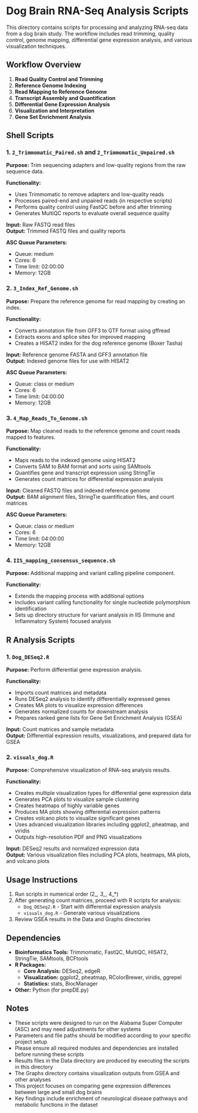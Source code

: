 # Dog Brain RNA-Seq Analysis Scripts

This directory contains scripts for processing and analyzing RNA-seq data from a dog brain study. The workflow includes read trimming, quality control, genome mapping, differential gene expression analysis, and various visualization techniques.

## Workflow Overview

1. **Read Quality Control and Trimming**
2. **Reference Genome Indexing**
3. **Read Mapping to Reference Genome**
4. **Transcript Assembly and Quantification**
5. **Differential Gene Expression Analysis**
6. **Visualization and Interpretation**
7. **Gene Set Enrichment Analysis**

## Shell Scripts

### 1. `2_Trimmomatic_Paired.sh` and `2_Trimmomatic_Unpaired.sh`

**Purpose:** Trim sequencing adapters and low-quality regions from the raw sequence data.

**Functionality:**
- Uses Trimmomatic to remove adapters and low-quality reads
- Processes paired-end and unpaired reads (in respective scripts)
- Performs quality control using FastQC before and after trimming
- Generates MultiQC reports to evaluate overall sequence quality

**Input:** Raw FASTQ read files  
**Output:** Trimmed FASTQ files and quality reports

**ASC Queue Parameters:**
- Queue: medium
- Cores: 6
- Time limit: 02:00:00
- Memory: 12GB

### 2. `3_Index_Ref_Genome.sh`

**Purpose:** Prepare the reference genome for read mapping by creating an index.

**Functionality:**
- Converts annotation file from GFF3 to GTF format using gffread
- Extracts exons and splice sites for improved mapping
- Creates a HISAT2 index for the dog reference genome (Boxer Tasha)

**Input:** Reference genome FASTA and GFF3 annotation file  
**Output:** Indexed genome files for use with HISAT2

**ASC Queue Parameters:**
- Queue: class or medium
- Cores: 6
- Time limit: 04:00:00
- Memory: 12GB

### 3. `4_Map_Reads_To_Genome.sh`

**Purpose:** Map cleaned reads to the reference genome and count reads mapped to features.

**Functionality:**
- Maps reads to the indexed genome using HISAT2
- Converts SAM to BAM format and sorts using SAMtools
- Quantifies gene and transcript expression using StringTie
- Generates count matrices for differential expression analysis

**Input:** Cleaned FASTQ files and indexed reference genome  
**Output:** BAM alignment files, StringTie quantification files, and count matrices

**ASC Queue Parameters:**
- Queue: class or medium
- Cores: 6
- Time limit: 04:00:00
- Memory: 12GB

### 4. `IIS_mapping_consensus_sequence.sh`

**Purpose:** Additional mapping and variant calling pipeline component.

**Functionality:**
- Extends the mapping process with additional options
- Includes variant calling functionality for single nucleotide polymorphism identification 
- Sets up directory structure for variant analysis in IIS (Immune and Inflammatory System) focused analysis

## R Analysis Scripts

### 1. `Dog_DESeq2.R`

**Purpose:** Perform differential gene expression analysis.

**Functionality:**
- Imports count matrices and metadata
- Runs DESeq2 analysis to identify differentially expressed genes
- Creates MA plots to visualize expression differences
- Generates normalized counts for downstream analysis
- Prepares ranked gene lists for Gene Set Enrichment Analysis (GSEA)

**Input:** Count matrices and sample metadata  
**Output:** Differential expression results, visualizations, and prepared data for GSEA

### 2. `visuals_dog.R`

**Purpose:** Comprehensive visualization of RNA-seq analysis results.

**Functionality:**
- Creates multiple visualization types for differential gene expression data
- Generates PCA plots to visualize sample clustering
- Creates heatmaps of highly variable genes
- Produces MA plots showing differential expression patterns
- Creates volcano plots to visualize significant genes
- Uses advanced visualization libraries including ggplot2, pheatmap, and viridis
- Outputs high-resolution PDF and PNG visualizations

**Input:** DESeq2 results and normalized expression data  
**Output:** Various visualization files including PCA plots, heatmaps, MA plots, and volcano plots

## Usage Instructions

1. Run scripts in numerical order (2_*, 3_*, 4_*)
2. After generating count matrices, proceed with R scripts for analysis:
   - `Dog_DESeq2.R` - Start with differential expression analysis
   - `visuals_dog.R` - Generate various visualizations
3. Review GSEA results in the Data and Graphs directories

## Dependencies

- **Bioinformatics Tools:** Trimmomatic, FastQC, MultiQC, HISAT2, StringTie, SAMtools, BCFtools
- **R Packages:** 
  - **Core Analysis:** DESeq2, edgeR
  - **Visualization:** ggplot2, pheatmap, RColorBrewer, viridis, ggrepel
  - **Statistics:** stats, BiocManager
- **Other:** Python (for prepDE.py)

## Notes

- These scripts were designed to run on the Alabama Super Computer (ASC) and may need adjustments for other systems
- Parameters and file paths should be modified according to your specific project setup
- Please ensure all required modules and dependencies are installed before running these scripts
- Results files in the Data directory are produced by executing the scripts in this directory
- The Graphs directory contains visualization outputs from GSEA and other analyses
- This project focuses on comparing gene expression differences between large and small dog brains
- Key findings include enrichment of neurological disease pathways and metabolic functions in the dataset

